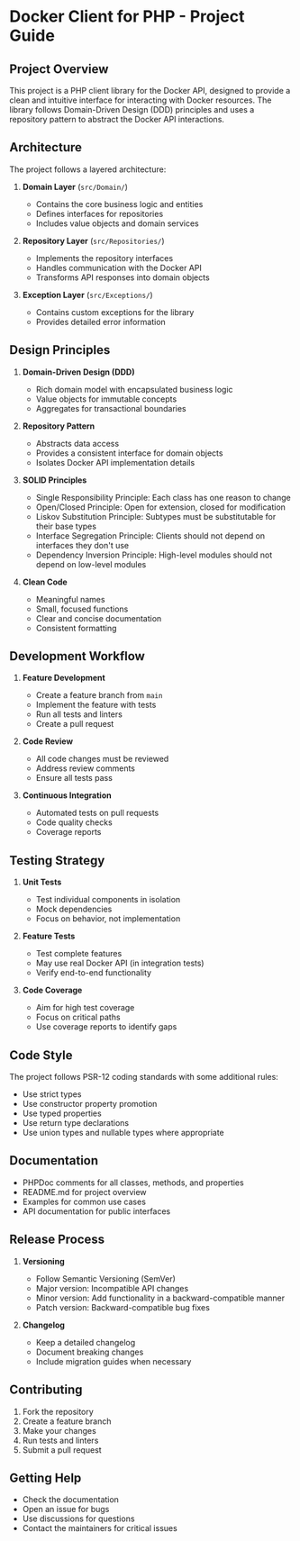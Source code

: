 # Docker Client for PHP - Project Guide

## Project Overview

This project is a PHP client library for the Docker API, designed to provide a clean and intuitive interface for interacting with Docker resources. The library follows Domain-Driven Design (DDD) principles and uses a repository pattern to abstract the Docker API interactions.

## Architecture

The project follows a layered architecture:

1. **Domain Layer** (`src/Domain/`)
   - Contains the core business logic and entities
   - Defines interfaces for repositories
   - Includes value objects and domain services

2. **Repository Layer** (`src/Repositories/`)
   - Implements the repository interfaces
   - Handles communication with the Docker API
   - Transforms API responses into domain objects

3. **Exception Layer** (`src/Exceptions/`)
   - Contains custom exceptions for the library
   - Provides detailed error information

## Design Principles

1. **Domain-Driven Design (DDD)**
   - Rich domain model with encapsulated business logic
   - Value objects for immutable concepts
   - Aggregates for transactional boundaries

2. **Repository Pattern**
   - Abstracts data access
   - Provides a consistent interface for domain objects
   - Isolates Docker API implementation details

3. **SOLID Principles**
   - Single Responsibility Principle: Each class has one reason to change
   - Open/Closed Principle: Open for extension, closed for modification
   - Liskov Substitution Principle: Subtypes must be substitutable for their base types
   - Interface Segregation Principle: Clients should not depend on interfaces they don't use
   - Dependency Inversion Principle: High-level modules should not depend on low-level modules

4. **Clean Code**
   - Meaningful names
   - Small, focused functions
   - Clear and concise documentation
   - Consistent formatting

## Development Workflow

1. **Feature Development**
   - Create a feature branch from `main`
   - Implement the feature with tests
   - Run all tests and linters
   - Create a pull request

2. **Code Review**
   - All code changes must be reviewed
   - Address review comments
   - Ensure all tests pass

3. **Continuous Integration**
   - Automated tests on pull requests
   - Code quality checks
   - Coverage reports

## Testing Strategy

1. **Unit Tests**
   - Test individual components in isolation
   - Mock dependencies
   - Focus on behavior, not implementation

2. **Feature Tests**
   - Test complete features
   - May use real Docker API (in integration tests)
   - Verify end-to-end functionality

3. **Code Coverage**
   - Aim for high test coverage
   - Focus on critical paths
   - Use coverage reports to identify gaps

## Code Style

The project follows PSR-12 coding standards with some additional rules:

- Use strict types
- Use constructor property promotion
- Use typed properties
- Use return type declarations
- Use union types and nullable types where appropriate

## Documentation

- PHPDoc comments for all classes, methods, and properties
- README.md for project overview
- Examples for common use cases
- API documentation for public interfaces

## Release Process

1. **Versioning**
   - Follow Semantic Versioning (SemVer)
   - Major version: Incompatible API changes
   - Minor version: Add functionality in a backward-compatible manner
   - Patch version: Backward-compatible bug fixes

2. **Changelog**
   - Keep a detailed changelog
   - Document breaking changes
   - Include migration guides when necessary

## Contributing

1. Fork the repository
2. Create a feature branch
3. Make your changes
4. Run tests and linters
5. Submit a pull request

## Getting Help

- Check the documentation
- Open an issue for bugs
- Use discussions for questions
- Contact the maintainers for critical issues
